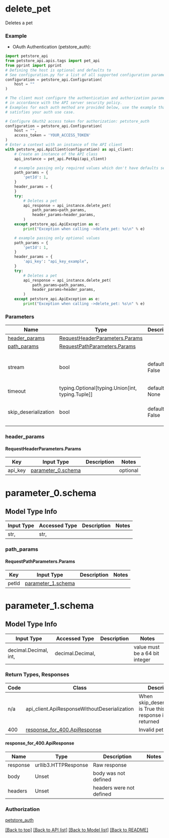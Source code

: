 # **delete_pet**
<a name="delete_pet"></a>

Deletes a pet

### Example

* OAuth Authentication (petstore_auth):
```python
import petstore_api
from petstore_api.apis.tags import pet_api
from pprint import pprint
# Defining the host is optional and defaults to 
# See configuration.py for a list of all supported configuration parameters.
configuration = petstore_api.Configuration(
    host = ""
)

# The client must configure the authentication and authorization parameters
# in accordance with the API server security policy.
# Examples for each auth method are provided below, use the example that
# satisfies your auth use case.

# Configure OAuth2 access token for authorization: petstore_auth
configuration = petstore_api.Configuration(
    host = "",
    access_token = 'YOUR_ACCESS_TOKEN'
)
# Enter a context with an instance of the API client
with petstore_api.ApiClient(configuration) as api_client:
    # Create an instance of the API class
    api_instance = pet_api.PetApi(api_client)

    # example passing only required values which don't have defaults set
    path_params = {
        'petId': 1,
    }
    header_params = {
    }
    try:
        # Deletes a pet
        api_response = api_instance.delete_pet(
            path_params=path_params,
            header_params=header_params,
        )
    except petstore_api.ApiException as e:
        print("Exception when calling ->delete_pet: %s\n" % e)

    # example passing only optional values
    path_params = {
        'petId': 1,
    }
    header_params = {
        'api_key': "api_key_example",
    }
    try:
        # Deletes a pet
        api_response = api_instance.delete_pet(
            path_params=path_params,
            header_params=header_params,
        )
    except petstore_api.ApiException as e:
        print("Exception when calling ->delete_pet: %s\n" % e)
```
### Parameters

Name | Type | Description  | Notes
------------- | ------------- | ------------- | -------------
[header_params](#RequestHeaderParameters) | [RequestHeaderParameters.Params](#RequestHeaderParameters.Params) | |
[path_params](#RequestPathParameters) | [RequestPathParameters.Params](#RequestPathParameters.Params) | |
stream | bool | default is False | if True then the response.content will be streamed and loaded from a file like object. When downloading a file, set this to True to force the code to deserialize the content to a FileSchema file
timeout | typing.Optional[typing.Union[int, typing.Tuple]] | default is None | the timeout used by the rest client
skip_deserialization | bool | default is False | when True, headers and body will be unset and an instance of api_client.ApiResponseWithoutDeserialization will be returned

### <a id="RequestHeaderParameters" >header_params</a>
#### <a id="RequestHeaderParameters.Params" >RequestHeaderParameters.Params</a>

Key | Input Type | Description  | Notes
------------- | ------------- | ------------- | -------------
api_key | [parameter_0.schema](#parameter_0.schema) | | optional

# parameter_0.schema

## Model Type Info
Input Type | Accessed Type | Description | Notes
------------ | ------------- | ------------- | -------------
str,  | str,  |  | 

### <a id="RequestPathParameters" >path_params</a>
#### <a id="RequestPathParameters.Params" >RequestPathParameters.Params</a>

Key | Input Type | Description  | Notes
------------- | ------------- | ------------- | -------------
petId | [parameter_1.schema](#parameter_1.schema) | | 

# parameter_1.schema

## Model Type Info
Input Type | Accessed Type | Description | Notes
------------ | ------------- | ------------- | -------------
decimal.Decimal, int,  | decimal.Decimal,  |  | value must be a 64 bit integer

### Return Types, Responses

Code | Class | Description
------------- | ------------- | -------------
n/a | api_client.ApiResponseWithoutDeserialization | When skip_deserialization is True this response is returned
400 | [response_for_400.ApiResponse](#response_for_400.ApiResponse) | Invalid pet value

#### <a id="response_for_400.ApiResponse" >response_for_400.ApiResponse</a>
Name | Type | Description  | Notes
------------- | ------------- | ------------- | -------------
response | urllib3.HTTPResponse | Raw response |
body | Unset | body was not defined |
headers | Unset | headers were not defined |

### Authorization

[petstore_auth](../../../README.md#petstore_auth)

[[Back to top]](#__pageTop) [[Back to API list]](../../../README.md#documentation-for-api-endpoints) [[Back to Model list]](../../../README.md#documentation-for-models) [[Back to README]](../../../README.md)

